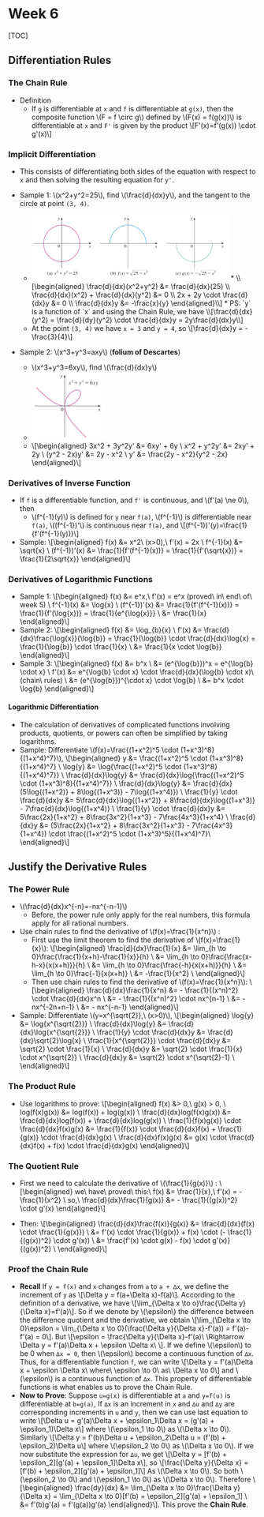 # Week 6

[TOC]

## Differentiation Rules

### The Chain Rule

* Definition
    * If `g` is differentiable at `x` and `f` is differentiable at `g(x)`, then the composite function \\(F = f \circ g\\) defined by \\(F(x) = f(g(x))\\) is differentiable at `x` and `F'` is given by the product \\[F'(x)=f'(g(x)) \cdot g'(x)\\]

### Implicit Differentiation

* This consists of differentiating both sides of the equation with respect to `x` and then solving the resulting equation for `y'`.

* Sample 1: \\(x^2+y^2=25\\), find \\(\frac{d}{dx}y\\), and the tangent to the circle at point `(3, 4)`.
    * <img src="media/15047908083942.jpg" width=400 />
        * \\[\begin{aligned}
            \frac{d}{dx}(x^2+y^2) &= \frac{d}{dx}(25) \\
            \frac{d}{dx}(x^2) + \frac{d}{dx}(y^2) &= 0 \\
            2x + 2y \cdot \frac{d}{dx}y &= 0 \\
            \frac{d}{dx}y &= -\frac{x}{y}
          \end{aligned}\\]
        * PS: `y` is a function of `x` and using the Chain Rule, we have \\[\frac{d}{dx}(y^2) = \frac{d}{dy}(y^2) \cdot \frac{d}{dx}y = 2y\frac{d}{dx}y\\]
    * At the point `(3, 4)` we have `x = 3` and `y = 4`, so \\[\frac{d}{dx}y = -\frac{3}{4}\\]
* Sample 2: \\(x^3+y^3=axy\\) (**folium of Descartes**)
    * \\(x^3+y^3=6xy\\), find \\(\frac{d}{dx}y\\)
    * <img src="media/15047911364682.jpg" width=150 />
    * \\[\begin{aligned}
        3x^2 + 3y^2y' &= 6xy' + 6y \\
        x^2 + y^2y' &= 2xy' + 2y \\
        (y^2 - 2x)y' &= 2y - x^2 \\
        y' &= \frac{2y - x^2}{y^2 - 2x}
      \end{aligned}\\]

### Derivatives of Inverse Function

* If `f` is a differentiable function, and `f'` is continuous, and \\(f'(a) \ne 0\\), then
    * \\(f^{-1}(y)\\) is defined for `y` near `f(a)`, \\(f^{-1}\\) is differentiable near `f(a)`, \\((f^{-1})'\\) is continuous near `f(a)`, and \\[(f^{-1})'(y)=\frac{1}{f'(f^{-1}(y))}\\]
* Sample: 
    \\[\begin{aligned}
        f(x) &= x^2\ (x>0),\ f'(x) = 2x \\
        f^{-1}(x) &= \sqrt{x} \\
        (f^{-1})'(x) &= \frac{1}{f'(f^{-1}(x))} = \frac{1}{f'(\sqrt{x})} = \frac{1}{2\sqrt{x}}
      \end{aligned}\\]

### Derivatives of Logarithmic Functions

* Sample 1: 
    \\[\begin{aligned}
        f(x) &= e^x,\ f'(x) = e^x (proved\ in\ end\ of\ week 5) \\
        f^{-1}(x) &= \log{x} \\
        (f^{-1})'(x) &= \frac{1}{f'(f^{-1}(x))} = \frac{1}{f'(\log{x})} = \frac{1}{e^{\log{x}}} \\
        &= \frac{1}{x}
      \end{aligned}\\]
* Sample 2: 
    \\[\begin{aligned}
        f(x) &= \log_{b}{x} \\
        f'(x) &= \frac{d}{dx}\frac{\log{x}}{\log{b}} = \frac{1}{\log{b}} \cdot \frac{d}{dx}\log{x} = \frac{1}{\log{b}} \cdot \frac{1}{x} \\
        &= \frac{1}{x \cdot \log{b}}
      \end{aligned}\\]  
* Sample 3: 
    \\[\begin{aligned}
        f(x) &= b^x \\
        &= (e^{\log{b}})^x = e^{\log{b} \cdot x} \\
        f'(x) &= e^{\log{b} \cdot x} \cdot \frac{d}{dx}(\log{b} \cdot x)\ (chain\ rules) \\
        &= (e^{\log{b}})^{\cdot x} \cdot \log{b} \\
        &= b^x \cdot \log{b}
      \end{aligned}\\]  

#### Logarithmic Differentiation

* The calculation of derivatives of complicated functions involving products, quotients, or powers can often be simplified by taking logarithms.
* Sample: Differentiate \\(f(x)=\frac{(1+x^2)^5 \cdot (1+x^3)^8}{(1+x^4)^7}\\), 
    \\[\begin{aligned}
        y &= \frac{(1+x^2)^5 \cdot (1+x^3)^8}{(1+x^4)^7} \\
        \log{y} &= \log{\frac{(1+x^2)^5 \cdot (1+x^3)^8}{(1+x^4)^7}} \\
        \frac{d}{dx}\log{y} &= \frac{d}{dx}\log{\frac{(1+x^2)^5 \cdot (1+x^3)^8}{(1+x^4)^7}} \\
        \frac{d}{dx}\log{y} &= \frac{d}{dx}(5\log{(1+x^2)} + 8\log{(1+x^3)} - 7\log{(1+x^4)}) \\
        \frac{1}{y} \cdot \frac{d}{dx}y &= 5\frac{d}{dx}\log{(1+x^2)} + 8\frac{d}{dx}\log{(1+x^3)} - 7\frac{d}{dx}\log{(1+x^4)} \\
        \frac{1}{y} \cdot \frac{d}{dx}y &= 5\frac{2x}{1+x^2} + 8\frac{3x^2}{1+x^3} - 7\frac{4x^3}{1+x^4} \\
        \frac{d}{dx}y &= (5\frac{2x}{1+x^2} + 8\frac{3x^2}{1+x^3} - 7\frac{4x^3}{1+x^4}) \cdot \frac{(1+x^2)^5 \cdot (1+x^3)^5}{(1+x^4)^7}\\
      \end{aligned}\\]

## Justify the Derivative Rules

### The Power Rule

* \\(\frac{d}{dx}x^{-n}=-nx^{-n-1}\\)
    * Before, the power rule only apply for the real numbers, this formula apply for all rational numbers.
* Use chain rules to find the derivative of \\(f(x)=\frac{1}{x^n}\\) : 
    * First use the limit theorem to find the derivative of \\(f(x)=\frac{1}{x}\\): 
    \\[\begin{aligned}
        \frac{d}{dx}\frac{1}{x} &= \lim_{h \to 0}\frac{\frac{1}{x+h}-\frac{1}{x}}{h} \\
        &= \lim_{h \to 0}\frac{\frac{x-h-x}{x(x+h)}}{h} \\
        &= \lim_{h \to 0}\frac{\frac{-h}{x(x+h)}}{h} \\
        &= \lim_{h \to 0}\frac{-1}{x(x+h)} \\
        &= -\frac{1}{x^2} \\
          \end{aligned}\\]
    * Then use chain rules to find the derivative of \\(f(x)=\frac{1}{x^n}\\): 
        \\[\begin{aligned}
        \frac{d}{dx}\frac{1}{x^n} &= - \frac{1}{(x^n)^2} \cdot \frac{d}{dx}x^n \\
        &= - \frac{1}{(x^n)^2} \cdot nx^{n-1} \\
        &= - nx^{-2n+n-1} \\
        &= - nx^{-n-1}
      \end{aligned}\\]
* Sample: Differentiate \\(y=x^{\sqrt{2}},\ (x>0)\\), \\[\begin{aligned}
        \log{y} &= \log{x^{\sqrt{2}}} \\
        \frac{d}{dx}\log{y} &= \frac{d}{dx}\log{x^{\sqrt{2}}} \\
        \frac{1}{y} \cdot \frac{d}{dx}y &= \frac{d}{dx}\sqrt{2}\log{x} \\
        \frac{1}{x^{\sqrt{2}}} \cdot \frac{d}{dx}y &= \sqrt{2} \cdot \frac{1}{x} \\
        \frac{d}{dx}y &= \sqrt{2} \cdot \frac{1}{x} \cdot x^{\sqrt{2}} \\
        \frac{d}{dx}y &= \sqrt{2} \cdot x^{\sqrt{2}-1} \\
      \end{aligned}\\]

### The Product Rule

* Use logarithms to prove: 
    \\[\begin{aligned}
        f(x) &> 0,\ g(x) > 0, \\
        log(f(x)g(x)) &= log(f(x)) + log(g(x)) \\
        \frac{d}{dx}log(f(x)g(x)) &= \frac{d}{dx}log(f(x)) + \frac{d}{dx}log(g(x)) \\
        \frac{1}{f(x)g(x)} \cdot \frac{d}{dx}f(x)g(x) &= \frac{1}{f(x)} \cdot \frac{d}{dx}f(x) + \frac{1}{g(x)} \cdot \frac{d}{dx}g(x) \\
        \frac{d}{dx}f(x)g(x) &= g(x) \cdot \frac{d}{dx}f(x) + f(x) \cdot \frac{d}{dx}g(x)
      \end{aligned}\\]

### The Quotient Rule

* First we need to calculate the derivative of \\(\frac{1}{g(x)}\\) : 
    \\[\begin{aligned}
        we\ have\ proved\ this:\ f(x) &= \frac{1}{x},\ f'(x) = -\frac{1}{x^2} \\
        so,\ \frac{d}{dx}\frac{1}{g(x)} &= - \frac{1}{(g(x))^2} \cdot g'(x)
      \end{aligned}\\]
      
* Then: \\[\begin{aligned}
        \frac{d}{dx}\frac{f(x)}{g(x)} &= \frac{d}{dx}(f(x) \cdot \frac{1}{g(x)}) \\
        &= f'(x) \cdot \frac{1}{g(x)} + f(x) \cdot (- \frac{1}{(g(x))^2} \cdot g'(x)) \\
        &= \frac{f'(x) \cdot g(x) -  f(x) \cdot g'(x)}{(g(x))^2} \\
      \end{aligned}\\]

### Proof the Chain Rule

* **Recall** If `y = f(x)` and `x` changes from `a` to `a + ∆x`, we define the increment of `y` as 
    \\[\Delta y = f(a+\Delta x)-f(a)\\]. 
    According to the definition of a derivative, we have 
    \\[\lim_{\Delta x \to o}\frac{\Delta y}{\Delta x}=f'(a)\\]. So if we denote by \\(\epsilon\\) the difference between the difference quotient and the derivative, we obtain 
    \\[\lim_{\Delta x \to 0}\epsilon = \lim_{\Delta x \to 0}(\frac{\Delta y}{\Delta x}-f'(a)) = f'(a)-f'(a) = 0\\]. 
    But 
    \\[\epsilon = \frac{\Delta y}{\Delta x}-f'(a)\ \Rightarrow \Delta y = f'(a)\Delta x + \epsilon \Delta x\ \\]. 
    If we define \\(\epsilon\\) to be 0 when `∆x = 0`, then \\(\epsilon\\) become a continuous function of `∆x`. Thus, for a differentiable function `f`, we can write 
    \\[\Delta y = f'(a)\Delta x + \epsilon \Delta x\ where\ \epsilon \to 0\ as\ \Delta x \to 0\\]
    and \\(\epsilon\\) is a continuous function of `∆x`. This property of differentiable functions is what enables us to prove the Chain Rule.
* **Now to Prove**: Suppose `u=g(x)` is differentiable at `a` and `y=f(u)` is differentiable at `b=g(a)`, If `∆x` is an increment in `x` and `∆u` and   `∆y` are corresponding increments in `u` and `y`, then we can use last equation to write 
    \\[\Delta u = g'(a)\Delta x + \epsilon_1\Delta x = (g'(a) + \epsilon_1)\Delta x\\]
    where \\(\epsilon_1 \to 0\\) as \\(\Delta x \to 0\\). 
    Similarly 
    \\[\Delta y = f'(b)\Delta u + \epsilon_2\Delta u = (f'(b) + \epsilon_2)\Delta u\\] 
    where \\(\epsilon_2 \to 0\\) as \\(\Delta x \to 0\\). If we now substitute the expression for `∆u`, we get 
    \\[\Delta y = [f'(b) + \epsilon_2][g'(a) + \epsilon_1]\Delta x\\], so \\[\frac{\Delta y}{\Delta x} = [f'(b) + \epsilon_2][g'(a) + \epsilon_1]\\] 
    As \\(\Delta x \to 0\\). So both \\(\epsilon_2 \to 0\\) and \\(\epsilon_1 \to 0\\) as \\(\Delta x \to 0\\). Therefore 
    \\[\begin{aligned}
        \frac{dy}{dx} &= \lim_{\Delta x \to 0}\frac{\Delta y}{\Delta x} =   \lim_{\Delta x \to 0}[f'(b) + \epsilon_2][g'(a) + \epsilon_1] \\
        &= f'(b)g'(a) = f'(g(a))g'(a)
          \end{aligned}\\]. 
    This prove the **Chain Rule**.


